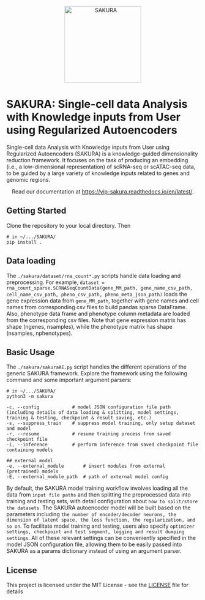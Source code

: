 <p align="center">
<img src="Icon.png" alt="SAKURA" height="200" >
</p>

# SAKURA: Single-cell data Analysis with Knowledge inputs from User using Regularized Autoencoders

Single-cell data Analysis with Knowledge inputs from User using Regularized Autoencoders (SAKURA) is a knowledge-guided dimensionality reduction framework. 
It focuses on the task of producing an embedding (i.e., a low-dimensional representation) of scRNA-seq or scATAC-seq data, to be guided by a large variety of knowledge inputs related to genes and genomic regions. 

<!--
<p align="center">
  Read our paper at <a href="https://www.nature.com/articles/s41587-023-02040-y" target="_blank">Mosaic integration and knowledge transfer of single-cell multimodal data with MIDAS</a>.
</p>
-->

<p align="center">
  Read our documentation at <a href="https://yip-sakura.readthedocs.io/en/latest/" target="_blank">https://yip-sakura.readthedocs.io/en/latest/</a>.
</p>

<!-- 
In the [user guide](https://), we provide an overview of each model.
All model implementations have a high-level API that interacts with
[scanpy](http://scanpy.readthedocs.io/) and includes standard save/load functions, GPU acceleration, etc.
-->

## Getting Started  

Clone the repository to your local directory. Then

```
# in ~/.../SAKURA/
pip install .
```

## Data loading

The `./sakura/dataset/rna_count*.py` scripts handle data loading and preprocessing. 
For example, `dataset = rna_count_sparse.SCRNASeqCountData(gene_MM_path,
gene_name_csv_path,
cell_name_csv_path,
pheno_csv_path,
pheno_meta_json_path)` 
loads the gene expression data from `gene_MM_path`, together with gene names and cell names from corresponding csv files to build pandas sparse DataFrame. 
Also, phenotype data frame and phenotype column metadata are loaded from the corresponding csv files. Note that gene expression matrix has shape (ngenes, nsamples), while the phenotype matrix has shape (nsamples, nphenotypes).

<!--To use the data for training, `dataset.load_all()` returns the following:
- `expr`: preprocessed expression matrix as a numpy array
- `lab_full`: labels of all samples
- `labeled_idx`: indices of the randomly selected labeled set
- `unlabeled_idx`: indices of the rest of the samples
- `info`: additional dictionary containing information of the dataset. `info["cell_type"]` is a dictionary that maps each label to the name of the cell type. `info["cell_id"]` contains the cell ID in the original dataset. `info["gene_names"]` contains the gene names of the dataset.

To load a small subset of the samples for testing, call `dataset.load_subset(p)` instead, where `p` specifies the percentage of all samples to load.-->

## Basic Usage
<!--### Training a SAKURA model-->
The `./sakura/sakuraAE.py` script handles the different operations of the generic SAKURA framework. Explore the framework using the following command and some important argument parsers:
```
# in ~/.../SAKURA/
python3 -m sakura

-c, --config            # model JSON configuration file path (including details of data loading & splitting, model settings, training & testing, checkpoint & result saving, etc.) 
-s, --suppress_train    # suppress model training, only setup dataset and model
-r, --resume            # resume training process from saved checkpoint file
-i, --inference         # perform inference from saved checkpoint file containing models

## external model
-e, --external_module       # insert modules from external (pretrained) models
-E, --external_module_path  # path of external model config
```

By default, the SAKURA model training workflow involves loading all the data from `input file paths` and then splitting the preprocessed data into training and testing sets, with detail configuration about `how to split/store the datasets`. 
The SAKURA autoencoder model will be built based on the parameters including `the number of encoder/decoder neurons, the dimension of latent space, the loss function, the regularization, and so on`.
To facilitate model training and testing, users also specify `optimizer settings, checkpoint and test segment, logging and result dumping settings`. 
All of these relevant settings can be conveniently specified in the model JSON configuration file, allowing them to be easily passed into SAKURA as a params dictionary instead of using an argument parser. 

<!--### Performing classification with trained netAE model
After training, one may want to use a classifier on the embedded space to test its classification accuracy. The `inference.py` script deals with comparing classification accuracy of netAE with other baseline models when using KNN and logistic regression, two simple classifiers. To start, make sure netAE, AE (the unsuperivsed counterpart), scVI, PCA, and ZIFA are trained and have their embedded spaces located in `MODEL_PATH`. Then simply pass in `--data-path`, `--model-path`, `--lab-size`, and `--dataset`. Additionally, to ensure that the labeled set used in training netAE is the same as here, make sure that you pass in the same seed `--seed` here as when training netAE.
-->

## License
This project is licensed under the MIT License - see the [LICENSE](LICENSE) file for details

